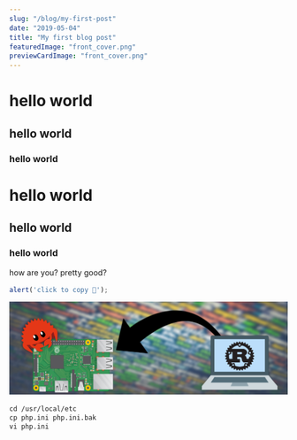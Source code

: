 ```yaml
---
slug: "/blog/my-first-post"
date: "2019-05-04"
title: "My first blog post"
featuredImage: "front_cover.png"
previewCardImage: "front_cover.png"
---
```


# hello world
## hello world
### hello world

# hello world
## hello world
### hello world

how are you?
pretty good?

```js
alert('click to copy 💾');
```

<img src="./front_cover.png"/>

```shell{promptUser: carlos}{promptHost: localhost}
cd /usr/local/etc
cp php.ini php.ini.bak
vi php.ini
```